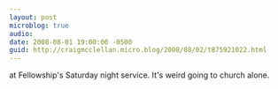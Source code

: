 ```yaml
---
layout: post
microblog: true
audio: 
date: 2008-08-01 19:00:00 -0500
guid: http://craigmcclellan.micro.blog/2008/08/02/t875921022.html
---
```

at Fellowship's Saturday night service. It's weird going to church alone.
